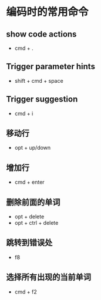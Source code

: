 # 编码时的常用命令

## show code actions

- cmd + .

## Trigger parameter hints

- shift + cmd + space

## Trigger suggestion

- cmd + i

## 移动行

- opt + up/down

## 增加行

- cmd + enter

## 删除前面的单词

- opt + delete
- opt + ctrl + delete

## 跳转到错误处

- f8

## 选择所有出现的当前单词

- cmd + f2